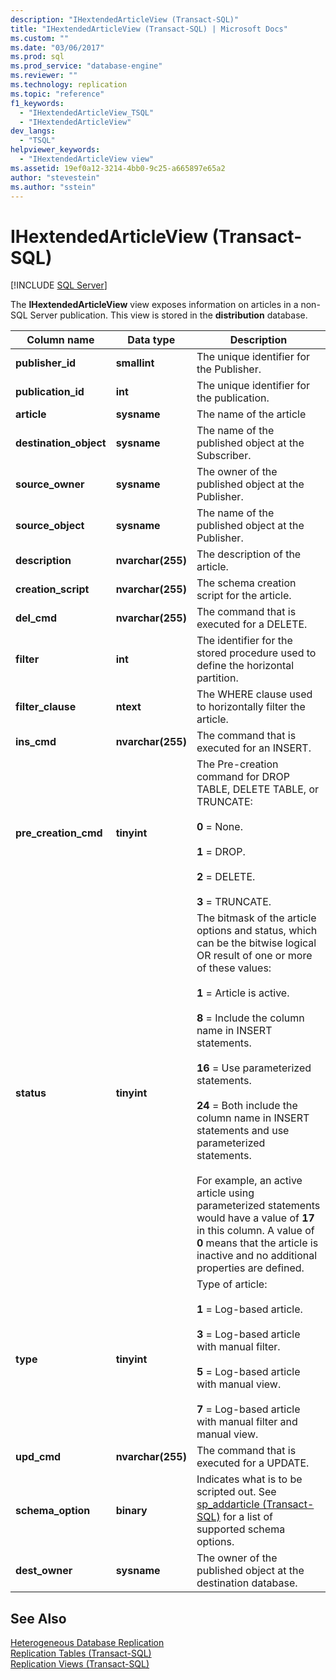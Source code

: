 ```yaml
---
description: "IHextendedArticleView (Transact-SQL)"
title: "IHextendedArticleView (Transact-SQL) | Microsoft Docs"
ms.custom: ""
ms.date: "03/06/2017"
ms.prod: sql
ms.prod_service: "database-engine"
ms.reviewer: ""
ms.technology: replication
ms.topic: "reference"
f1_keywords: 
  - "IHextendedArticleView_TSQL"
  - "IHextendedArticleView"
dev_langs: 
  - "TSQL"
helpviewer_keywords: 
  - "IHextendedArticleView view"
ms.assetid: 19ef0a12-3214-4bb0-9c25-a665897e65a2
author: "stevestein"
ms.author: "sstein"
---
```

# IHextendedArticleView (Transact-SQL)
[!INCLUDE [SQL Server](../../includes/applies-to-version/sqlserver.md)]

  The **IHextendedArticleView** view exposes information on articles in a non-SQL Server publication. This view is stored in the **distribution** database.  
  
|Column name|Data type|Description|  
|-----------------|---------------|-----------------|  
|**publisher_id**|**smallint**|The unique identifier for the Publisher.|  
|**publication_id**|**int**|The unique identifier for the publication.|  
|**article**|**sysname**|The name of the article|  
|**destination_object**|**sysname**|The name of the published object at the Subscriber.|  
|**source_owner**|**sysname**|The owner of the published object at the Publisher.|  
|**source_object**|**sysname**|The name of the published object at the Publisher.|  
|**description**|**nvarchar(255)**|The description of the article.|  
|**creation_script**|**nvarchar(255)**|The schema creation script for the article.|  
|**del_cmd**|**nvarchar(255)**|The command that is executed for a DELETE.|  
|**filter**|**int**|The identifier for the stored procedure used to define the horizontal partition.|  
|**filter_clause**|**ntext**|The WHERE clause used to horizontally filter the article.|  
|**ins_cmd**|**nvarchar(255)**|The command that is executed for an INSERT.|  
|**pre_creation_cmd**|**tinyint**|The Pre-creation command for DROP TABLE, DELETE TABLE, or TRUNCATE:<br /><br /> **0** = None.<br /><br /> **1** = DROP.<br /><br /> **2** = DELETE.<br /><br /> **3** = TRUNCATE.|  
|**status**|**tinyint**|The bitmask of the article options and status, which can be the bitwise logical OR result of one or more of these values:<br /><br /> **1** = Article is active.<br /><br /> **8** = Include the column name in INSERT statements.<br /><br /> **16** = Use parameterized statements.<br /><br /> **24** = Both include the column name in INSERT statements and use parameterized statements.<br /><br /> For example, an active article using parameterized statements would have a value of **17** in this column. A value of **0** means that the article is inactive and no additional properties are defined.|  
|**type**|**tinyint**|Type of article:<br /><br /> **1** = Log-based article.<br /><br /> **3** = Log-based article with manual filter.<br /><br /> **5** = Log-based article with manual view.<br /><br /> **7** = Log-based article with manual filter and manual view.|  
|**upd_cmd**|**nvarchar(255)**|The command that is executed for a UPDATE.|  
|**schema_option**|**binary**|Indicates what is to be scripted out. See [sp_addarticle &#40;Transact-SQL&#41;](../../relational-databases/system-stored-procedures/sp-addarticle-transact-sql.md) for a list of supported schema options.|  
|**dest_owner**|**sysname**|The owner of the published object at the destination database.|  
  
## See Also  
 [Heterogeneous Database Replication](../../relational-databases/replication/non-sql/heterogeneous-database-replication.md)   
 [Replication Tables &#40;Transact-SQL&#41;](../../relational-databases/system-tables/replication-tables-transact-sql.md)   
 [Replication Views &#40;Transact-SQL&#41;](../../relational-databases/system-views/replication-views-transact-sql.md)  
  
  
